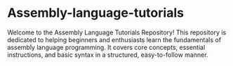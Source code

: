 # Assembly-language-tutorials
Welcome to the Assembly Language Tutorials Repository! This repository is dedicated to helping beginners and enthusiasts learn the fundamentals of assembly language programming. It covers core concepts, essential instructions, and basic syntax in a structured, easy-to-follow manner.

